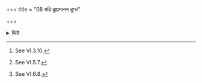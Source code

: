 +++
title = "08 यदि दुह्यमानन् दुग्धं"

+++

<details><summary>थिते</summary>

8. If the milk which is being milked out, or is milked out,[^1] or being carried or is taken towards the fire or is being kept on the fire or is kept on the fire,[^2] or is being taken out from over the fire or is taken away form over the fire,[^3] being taken into the ladle or is taken into the ladle, spills, one should offer the same milk of whatever quantity it is, or get another cow milked.  


[^1]: See VI.3.10.  

[^2]: See VI.5.7.  

[^3]: See VI.6.8.
</details>
